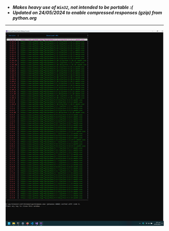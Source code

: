 
- ___Makes heavy use of `Win32`, not intended to be portable :(___     
- ___Updated on 24/05/2024 to enable compressed responses (gzip) from python.org___

---------------------
<img src="./Screenshot (291).png">
